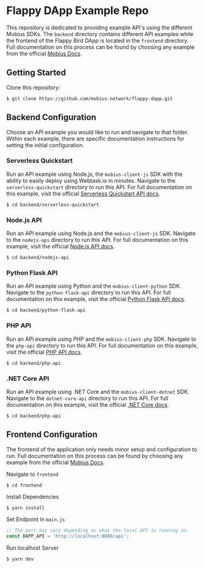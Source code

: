 # Flappy DApp Example Repo
This repository is dedicated to providing example API's using the different Mobius SDKs. The `backend` directory contains different API examples while the frontend of the Flappy Bird DApp is located in the `frontend` directory. Full documentation on this process can be found by choosing any example from the official <a href="https://docs.mobius.network/docs" target="_blank">Mobius Docs</a>.

## Getting Started
Clone this repository:
```console
$ git clone https://github.com/mobius-network/flappy-dapp.git
```

## Backend Configuration
Choose an API example you would like to run and navigate to that folder. Within each example, there are specific documentation instructions for setting the initial configuration.

### Serverless Quickstart

Run an API example using Node.js, the `mobius-client-js` SDK with the ability to easily deploy using Webtask.io in minutes. Navigate to the `serverless-quickstart` directory to run this API. For full documentation on this example, visit the official <a href="https://docs.mobius.network/docs/serverless-quickstart-api" target="_blank">Serverless Quickstart API docs</a>.

```console
$ cd backend/serverless-quickstart
```

### Node.js API

Run an API example using Node.js and the `mobius-client-js` SDK. Navigate to the `nodejs-api` directory to run this API. For full documentation on this example, visit the official <a href="https://docs.mobius.network/docs/nodejs-api" target="_blank">Node.js API docs</a>.

```console
$ cd backend/nodejs-api
```

### Python Flask API

Run an API example using Python and the `mobius-client-python` SDK. Navigate to the `python-flask-api` directory to run this API. For full documentation on this example, visit the official <a href="https://docs.mobius.network/docs/python-flask-api" target="_blank">Python Flask API docs</a>.

```console
$ cd backend/python-flask-api
```

### PHP API

Run an API example using PHP and the `mobius-client-php` SDK. Navigate to the `php-api` directory to run this API. For full documentation on this example, visit the official <a href="https://docs.mobius.network/docs/php-api" target="_blank">PHP API docs</a>.

```console
$ cd backend/php-api
```

### .NET Core API

Run an API example using .NET Core and the `mobius-client-dotnet` SDK. Navigate to the `dotnet-core-api` directory to run this API. For full documentation on this example, visit the official <a href="https://docs.mobius.network/docs/dotnet-core-api" target="_blank">.NET Core docs</a>.

```console
$ cd backend/php-api
```

## Frontend Configuration
The frontend of the application only needs minor setup and configuration to run. Full documentation on this process can be found by choosing any example from the official <a href="https://docs.mobius.network/docs" target="_blank">Mobius Docs</a>.

Navigate to `frontend`
```console
$ cd frontend
```

Install Dependencies
```console
$ yarn install
```

Set Endpoint in `main.js` 
```javascript
// The port may vary depending on what the local API is running on.
const DAPP_API = 'http://localhost:8080/api';
```

Run localhost Server
```console
$ yarn dev
```